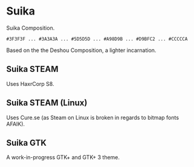 # Suika

Suika Composition.

`#3F3F3F ... #3A3A3A ... #5D5D5D ... #A98D9B ... #D9BFC2 ... #CCCCCA`

Based on the the Deshou Composition, a lighter incarnation.

## Suika STEAM

Uses HaxrCorp S8.

## Suika STEAM (Linux)

Uses Cure.se (as Steam on Linux is broken in regards to bitmap fonts AFAIK).

## Suika GTK

A work-in-progress GTK+ and GTK+ 3 theme.
